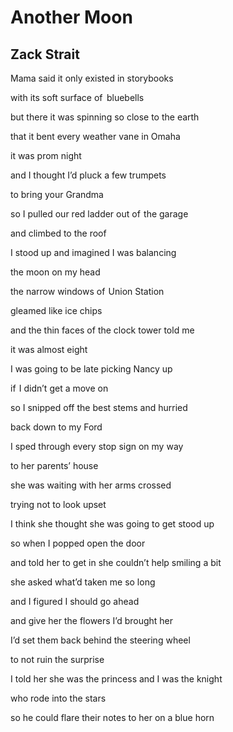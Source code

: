 # Another Moon
## Zack Strait
Mama said
it only existed in storybooks

with its soft surface
of  bluebells

but there it was
spinning so close to the earth

that it bent
every weather vane in Omaha

it was prom night

and I thought I’d pluck a few
trumpets

to bring your Grandma

so I pulled our red ladder out
of  the garage

and climbed to the roof

I stood up
and imagined I was balancing

the moon on my head

the narrow windows of  Union
Station

gleamed like ice chips

and the thin faces of the clock
tower told me

it was almost eight

I was going to be late picking
Nancy up

if  I didn’t get a move on

so I snipped off the best stems
and hurried

back down to my Ford

I sped through every stop sign
on my way

to her parents’ house

she was waiting with her arms
crossed

trying not to look upset

I think she thought
she was going to get stood up

so when I popped open
the door

and told her to get in
she couldn’t help smiling a bit

she asked
what’d taken me so long

and I figured I should go ahead

and give her the flowers
I’d brought her

I’d set them
back behind the steering wheel

to not ruin the surprise

I told her she was the princess
and I was the knight

who rode into the stars

so he could flare
their notes to her on a blue horn